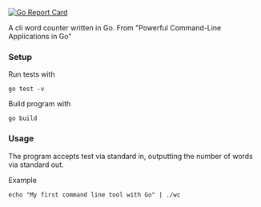 [![Go Report Card](https://goreportcard.com/badge/github.com/michebble/wc)](https://goreportcard.com/report/github.com/michebble/wc)

A cli word counter written in Go. From "Powerful Command-Line Applications in Go"

### Setup

Run tests with

```
go test -v
```

Build program with

```
go build
```

### Usage

The program accepts test via standard in, outputting the number of words via standard out.

Example

```
echo "My first command line tool with Go" | ./wc
```
